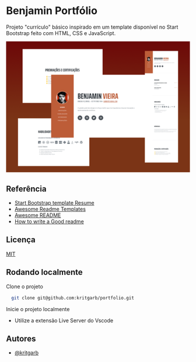 
# Benjamin Portfólio

Projeto "currículo" básico inspirado em um template disponível no Start Bootstrap feito com HTML, CSS e JavaScript.



![](/assets/img/example.png)

## Referência
 - [Start Bootstrap template Resume](https://startbootstrap.com/theme/resume)
 - [Awesome Readme Templates](https://awesomeopensource.com/project/elangosundar/awesome-README-templates)
 - [Awesome README](https://github.com/matiassingers/awesome-readme)
 - [How to write a Good readme](https://bulldogjob.com/news/449-how-to-write-a-good-readme-for-your-github-project)


## Licença

[MIT](https://choosealicense.com/licenses/mit/)


## Rodando localmente

Clone o projeto

```bash
  git clone git@github.com:kritgarb/portfolio.git
```


Inicie o projeto localmente

- Utilize a extensão Live Server do Vscode


## Autores

- [@kritgarb](https://www.github.com/kritgarb)

